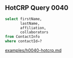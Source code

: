 
## HotCRP Query 0040
```sql
select firstName,
       lastName,
       affiliation,
       collaborators
from ContactInfo
where contactId=?
```
[examples/h0040-hotcrp.md](/examples/h0040-hotcrp.md)